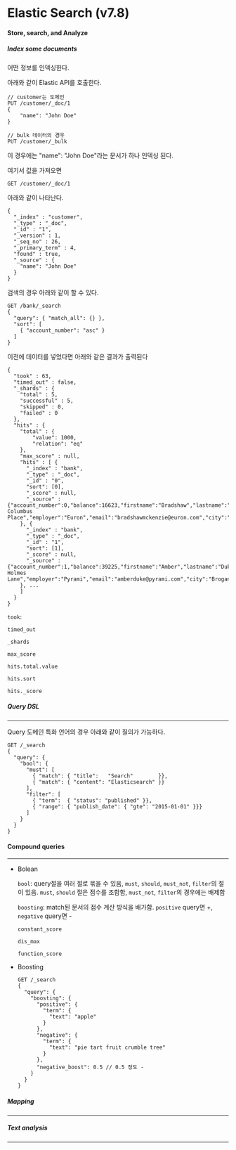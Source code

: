 # Elastic Search (v7.8)



#### Store, search, and Analyze



##### Index some documents

어떤 정보를 인덱싱한다.



아래와 같이 Elastic API를 호출한다.

```PUT /customer/_doc
// customer는 도메인
PUT /customer/_doc/1
{
	"name": "John Doe"
}

// bulk 데이터의 경우
PUT /customer/_bulk
```



이 경우에는 "name": "John Doe"라는 문서가 하나 인덱싱 된다.



여기서 값을 가져오면

```
GET /customer/_doc/1
```



아래와 같이 나타난다.

```console-result
{
  "_index" : "customer",
  "_type" : "_doc",
  "_id" : "1",
  "_version" : 1,
  "_seq_no" : 26,
  "_primary_term" : 4,
  "found" : true,
  "_source" : {
    "name": "John Doe"
  }
}
```



검색의 경우 아래와 같이 할 수 있다.

```
GET /bank/_search
{
  "query": { "match_all": {} },
  "sort": [
    { "account_number": "asc" }
  ]
}
```



이전에 데이터를 넣었다면 아래와 같은 결과가 출력된다

```
{
  "took" : 63,
  "timed_out" : false,
  "_shards" : {
    "total" : 5,
    "successful" : 5,
    "skipped" : 0,
    "failed" : 0
  },
  "hits" : {
    "total" : {
        "value": 1000,
        "relation": "eq"
    },
    "max_score" : null,
    "hits" : [ {
      "_index" : "bank",
      "_type" : "_doc",
      "_id" : "0",
      "sort": [0],
      "_score" : null,
      "_source" : {"account_number":0,"balance":16623,"firstname":"Bradshaw","lastname":"Mckenzie","age":29,"gender":"F","address":"244 Columbus Place","employer":"Euron","email":"bradshawmckenzie@euron.com","city":"Hobucken","state":"CO"}
    }, {
      "_index" : "bank",
      "_type" : "_doc",
      "_id" : "1",
      "sort": [1],
      "_score" : null,
      "_source" : {"account_number":1,"balance":39225,"firstname":"Amber","lastname":"Duke","age":32,"gender":"M","address":"880 Holmes Lane","employer":"Pyrami","email":"amberduke@pyrami.com","city":"Brogan","state":"IL"}
    }, ...
    ]
  }
}
```



`took`:

`timed_out`

`_shards`

`max_score`

`hits.total.value`

`hits.sort`

`hits._score`



##### Query DSL

---

Query 도메인 특화 언어의 경우 아래와 같이 질의가 가능하다.



```console
GET /_search
{
  "query": { 
    "bool": { 
      "must": [
        { "match": { "title":   "Search"        }},
        { "match": { "content": "Elasticsearch" }}
      ],
      "filter": [ 
        { "term":  { "status": "published" }},
        { "range": { "publish_date": { "gte": "2015-01-01" }}}
      ]
    }
  }
}
```



#### Compound queries

---

- Bolean

  `bool`: query절을 여러 절로 묶을 수 있음, `must`, `should`, `must_not`, `filter`의 절이 있음. `must`, `should` 절은 점수를 조합함, `must_not`, `filter`의 경우에는 배제함

  `boosting`: match된 문서의 점수 계산 방식을 배가함. `positive` query면 +, `negative` query면 -

  `constant_score`

  `dis_max`

  `function_score`



- Boosting

  ```console
  GET /_search
  {
    "query": {
      "boosting": {
        "positive": {
          "term": {
            "text": "apple"
          }
        },
        "negative": {
          "term": {
            "text": "pie tart fruit crumble tree"
          }
        },
        "negative_boost": 0.5 // 0.5 정도 -
      }
    }
  }
  ```

  



##### Mapping

---



##### Text analysis

---



##### 
